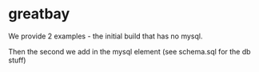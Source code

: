 # greatbay
We provide 2 examples - the initial build that has no mysql.

Then the second we add in the mysql element (see schema.sql for the db stuff)
